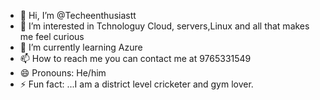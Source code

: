 - 👋 Hi, I’m @Techeenthusiastt
- 👀 I’m interested in Tchnologuy Cloud, servers,Linux and all that makes me feel curious
- 🌱 I’m currently learning Azure
- 📫 How to reach me you can contact me at 9765331549
- 😄 Pronouns: He/him
- ⚡ Fun fact: ...I am a district level cricketer and gym lover.

<!---
Techeenthusiastt/Techeenthusiastt is a ✨ special ✨ repository because its `README.md` (this file) appears on your GitHub profile.
You can click the Preview link to take a look at your changes.
--->
